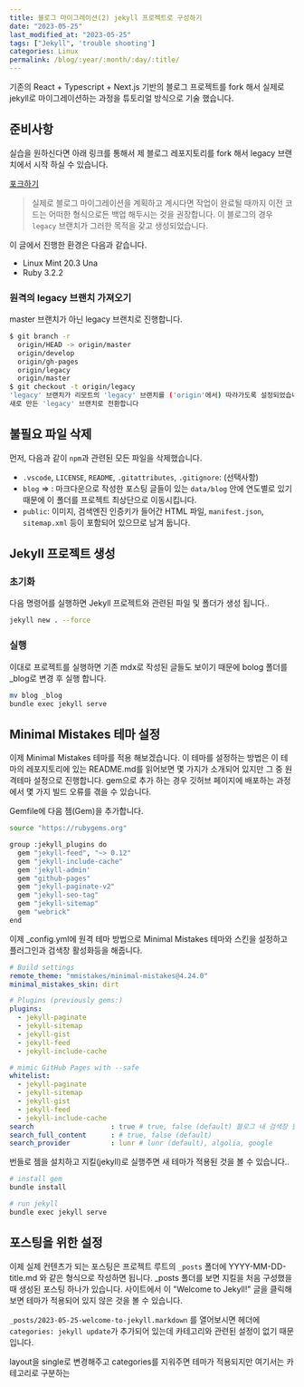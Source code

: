 ```yaml
---
title: 블로그 마이그레이션(2) jekyll 프로젝트로 구성하기
date: "2023-05-25"
last_modified_at: "2023-05-25"
tags: ["Jekyll", 'trouble shooting']
categories: Linux
permalink: /blog/:year/:month/:day/:title/
---
```

기존의 React + Typescript + Next.js 기반의 블로그 프로젝트를 fork 해서 실제로 jekyll로 마이그레이션하는 과정을 튜토리얼 방식으로 기술 했습니다.
<!--more-->

## 준비사항

실습을 원하신다면 아래 링크를 통해서 제 블로그 레포지토리를 fork 해서 legacy 브랜치에서 시작 하실 수 있습니다.

[포크하기](https://github.com/Seungwoo321/seungwoo321.github.io/fork)

> 실제로 블로그 마이그레이션을 계획하고 계시다면 작업이 완료될 때까지 이전 코드는 어떠한 형식으로든 백업 해두시는 것을 권장합니다. 이 블로그의 경우 `legacy` 브랜치가 그러한 목적을 갖고 생성되었습니다.

이 글에서 진행한 환경은 다음과 같습니다.

- Linux Mint 20.3 Una
- Ruby 3.2.2

### 원격의 legacy 브랜치 가져오기

master 브랜치가 아닌 legacy 브랜치로 진행합니다.

```bash
$ git branch -r 
  origin/HEAD -> origin/master
  origin/develop
  origin/gh-pages
  origin/legacy
  origin/master
$ git checkout -t origin/legacy
'legacy' 브랜치가 리모트의 'legacy' 브랜치를 ('origin'에서) 따라가도록 설정되었습니다.
새로 만든 'legacy' 브랜치로 전환합니다
```

## 불필요 파일 삭제

먼저, 다음과 같이 `npm`과 관련된 모든 파일을 삭제했습니다.

- `.vscode`, `LICENSE`, `README`, `.gitattributes`, `.gitignore`: (선택사항)
- `blog` => : 마크다운으로 작성한 포스팅 글들이 있는 `data/blog` 안에 연도별로 있기 때문에 이 폴더를 프로젝트 최상단으로 이동시킵니다.
- `public`: 이미지, 검색엔진 인증키가 들어간 HTML 파일, `manifest.json`, `sitemap.xml` 등이 포함되어 있으므로 남겨 둡니다.

## Jekyll 프로젝트 생성

### 초기화

다음 명령어를 실행하면 Jekyll 프로젝트와 관련된 파일 및 폴더가 생성 됩니다..

```bash
jekyll new . --force
```

### 실행

이대로 프로젝트를 실행하면 기존 mdx로 작성된 글들도 보이기 때문에 bolog 폴더를 _blog로 변경 후 실행 합니다.

```bash
mv blog _blog
bundle exec jekyll serve
```

## Minimal Mistakes 테마 설정

이제 Minimal Mistakes 테마를 적용 해보겠습니다. 이 테마를 설정하는 방법은 이 테마의 레포지토리에 있는 README.md를 읽어보면 몇 가지가 소개되어 있지만 그 중 원격테마 설정으로 진행합니다. gem으로 추가 하는 경우 깃허브 페이지에 배포하는 과정에서 몇 가지 빌드 오류를 겪을 수 있습니다.

Gemfile에 다음 젬(Gem)을 추가합니다.

```bash
source "https://rubygems.org"

group :jekyll_plugins do
  gem "jekyll-feed", "~> 0.12"
  gem "jekyll-include-cache"
  gem 'jekyll-admin'
  gem "github-pages"
  gem "jekyll-paginate-v2"
  gem "jekyll-seo-tag"
  gem "jekyll-sitemap"
  gem "webrick"
end
```

이제 _config.yml에 원격 테마 방법으로 Minimal Mistakes 테마와 스킨을 설정하고 플러그인과 검색창 활성화등을 해줍니다.

```yaml
# Build settings
remote_theme: "mmistakes/minimal-mistakes@4.24.0"
minimal_mistakes_skin: dirt

# Plugins (previously gems:)
plugins:
  - jekyll-paginate
  - jekyll-sitemap
  - jekyll-gist
  - jekyll-feed
  - jekyll-include-cache

# mimic GitHub Pages with --safe
whitelist:
  - jekyll-paginate
  - jekyll-sitemap
  - jekyll-gist
  - jekyll-feed
  - jekyll-include-cache
search                   : true # true, false (default) 블로그 내 검색창 활성화
search_full_content      : # true, false (default)
search_provider          : lunr # lunr (default), algolia, google

```

번들로 젬을 설치하고 지킬(jekyll)로 실행주면 새 테마가 적용된 것을 볼 수 있습니다..

```bash
# install gem
bundle install

# run jekyll
bundle exec jekyll serve

```

## 포스팅을 위한 설정

이제 실제 컨텐츠가 되는 포스팅은 프로젝트 루트의 `_posts` 폴더에 YYYY-MM-DD-title.md 와 같은 형식으로 작성하면 됩니다. _posts 폴더를 보면 지킬을 처음 구성했을 때 생성된 포스팅 하나가 있습니다. 사이트에서 이 "Welcome to Jekyll!" 글을 클릭해보면 테마가 적용되어 있지 않은 것을 볼 수 있습니다.

`_posts/2023-05-25-welcome-to-jekyll.markdown` 를 열어보시면 헤더에 `categories: jekyll update`가 추가되어 있는데 카테고리와 관련된 설정이 없기 때문입니다.




layout을 single로 변경해주고 categories를 지워주면 테마가 적용되지만 여기서는 카테고리로 구분하는
